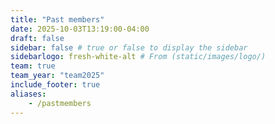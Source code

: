 ```yaml
---
title: "Past members"
date: 2025-10-03T13:19:00-04:00
draft: false
sidebar: false # true or false to display the sidebar
sidebarlogo: fresh-white-alt # From (static/images/logo/)
team: true
team_year: "team2025"
include_footer: true
aliases:
    - /pastmembers
---
```


